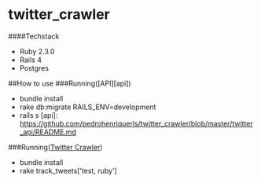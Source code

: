 # twitter_crawler

####Techstack
  - Ruby 2.3.0
  - Rails 4
  - Postgres
  
##How to use
###Running([API][api])
  - bundle install
  - rake db:migrate RAILS_ENV=development
  - rails s
[api]: https://github.com/pedrohenriquerls/twitter_crawler/blob/master/twitter_api/README.md

###Running([Twitter Crawler][crawler])
  - bundle install
  - rake track_tweets['test, ruby']

[crawler]: https://github.com/pedrohenriquerls/twitter_crawler/blob/master/twitter_crawler/README.md

  

